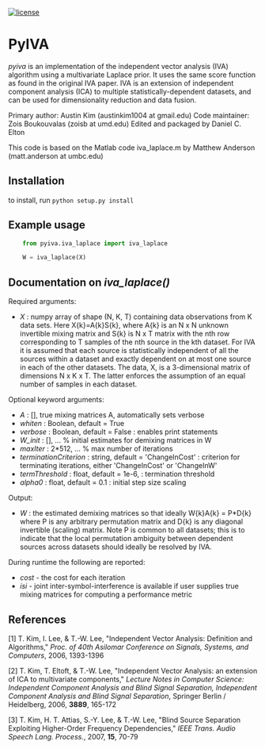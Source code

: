 [![license](https://img.shields.io/github/license/mashape/apistatus.svg)](https://pypi.python.org/pypi/pyiva)

# PyIVA
*pyiva* is an implementation of the independent vector analysis (IVA) algorithm using a multivariate Laplace prior. It uses the same score function as found in the original IVA paper. IVA is an extension of independent component analysis (ICA) to multiple statistically-dependent datasets, and can be used for dimensionality reduction and data fusion.

Primary author: Austin Kim (austinkim1004 at gmail.edu)
Code maintainer: Zois Boukouvalas (zoisb at umd.edu)
Edited and packaged by Daniel C. Elton

This code is based on the Matlab code iva_laplace.m by Matthew Anderson (matt.anderson at umbc.edu)

## Installation
to install, run `python setup.py install`

## Example usage
```python
    from pyiva.iva_laplace import iva_laplace

    W = iva_laplace(X)
```

## Documentation on *iva_laplace()*
Required arguments:

* *X* : numpy array of shape (N, K, T) containing data observations from K data sets. Here X{k}=A{k}S{k}, where A{k} is an N x N unknown invertible mixing matrix and S{k} is N x T matrix with the nth row corresponding to T samples of the nth source in the kth dataset. For IVA it is assumed that each source is statistically independent of all the sources within a dataset and exactly dependent on at most one source in each of the other datasets. The data, X, is a 3-dimensional matrix of dimensions N x K x T. The latter enforces the assumption of an equal number of samples in each dataset.

Optional keyword arguments:

*   *A* : [], true mixing matrices A, automatically sets verbose
*   *whiten* : Boolean, default = True
*   *verbose* : Boolean, default = False : enables print statements
*   *W_init* : [], ... % initial estimates for demixing matrices in W
*   *maxIter* : 2*512, ... % max number of iterations
*   *terminationCriterion* : string, default = 'ChangeInCost' : criterion for terminating iterations, either 'ChangeInCost' or 'ChangeInW'
*   *termThreshold* : float, default = 1e-6, : termination threshold
*   *alpha0* : float, default = 0.1 : initial step size scaling

Output:
*  *W* : the estimated demixing matrices so that ideally W{k}A{k} = P*D{k} where P is any arbitrary permutation matrix and D{k} is any diagonal invertible (scaling) matrix.  Note P is common to all datasets; this is to indicate that the local permutation ambiguity between dependent sources across datasets should ideally be resolved by IVA.

During runtime the following are reported:

* *cost* - the cost for each iteration
* *isi* - joint inter-symbol-interference is available if user supplies true
mixing matrices for computing a performance metric

## References
[1] T. Kim, I. Lee, & T.-W. Lee, "Independent Vector Analysis: Definition and Algorithms," *Proc. of 40th Asilomar Conference on Signals, Systems, and Computers*, 2006, 1393-1396

[2] T. Kim, T. Eltoft, & T.-W. Lee, "Independent Vector Analysis: an extension of ICA to multivariate components," *Lecture Notes in Computer Science: Independent Component Analysis and Blind Signal Separation, Independent Component Analysis and Blind Signal Separation*, Springer Berlin / Heidelberg, 2006, **3889**, 165-172

[3] T. Kim, H. T. Attias, S.-Y. Lee, & T.-W. Lee, "Blind Source Separation Exploiting Higher-Order Frequency Dependencies," *IEEE Trans. Audio Speech Lang. Process.*, 2007, **15**, 70-79
